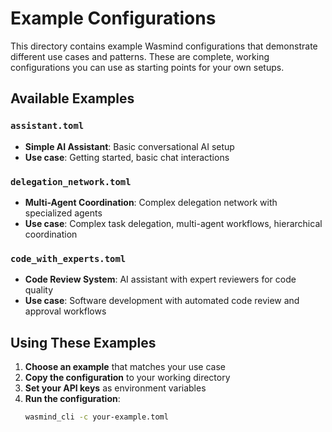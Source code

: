 # Example Configurations

This directory contains example Wasmind configurations that demonstrate different use cases and patterns. These are complete, working configurations you can use as starting points for your own setups.

## Available Examples

### `assistant.toml`
- **Simple AI Assistant**: Basic conversational AI setup
- **Use case**: Getting started, basic chat interactions

### `delegation_network.toml`
- **Multi-Agent Coordination**: Complex delegation network with specialized agents
- **Use case**: Complex task delegation, multi-agent workflows, hierarchical coordination

### `code_with_experts.toml`
- **Code Review System**: AI assistant with expert reviewers for code quality
- **Use case**: Software development with automated code review and approval workflows

## Using These Examples

1. **Choose an example** that matches your use case
2. **Copy the configuration** to your working directory
3. **Set your API keys** as environment variables
4. **Run the configuration**:
   ```bash
   wasmind_cli -c your-example.toml
